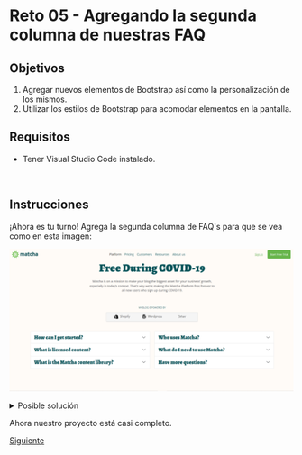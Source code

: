 # Reto 05 - Agregando la segunda columna de nuestras FAQ

## Objetivos
1. Agregar nuevos elementos de Bootstrap así como la personalización de los mismos.
2. Utilizar los estilos de Bootstrap para acomodar elementos en la pantalla.
## Requisitos
- Tener Visual Studio Code instalado.

<br/>

## Instrucciones

¡Ahora es tu turno! Agrega la segunda columna de FAQ's para que se vea como en esta imagen:

![Página Pricing finalizada](../assets/pricing-final.png)

<details>
  <summary>Posible solución</summary>

Insertemos en nuestro código el resto del contenido de las FAQ's en el acordeón de la segunda columna.

```html
<section class="faq">
    <div class="container">
      <div class="row">
        <div class="col">
          <!-- Aquí está es el contenido de la primera columna-->
        </div>

        <div class="col">
          <div class="accordion" id="segundaColumna">
            <div class="accordion-item">
              <h2 class="accordion-header" id="headingOne">
                <button class="accordion-button collapsed" type="button" data-bs-toggle="collapse"
                  data-bs-target="#collapseFour" aria-expanded="true" aria-controls="collapseFour">
                  Who uses Matcha?
                </button>
              </h2>
              <div id="collapseFour" class="accordion-collapse collapse" aria-labelledby="headingOne"
                data-bs-parent="#segundaColumna">
                <div class="accordion-body">
                  Hundreds of growing and established B2C and B2B brands use Matcha on
                  their ecommerce site. Matcha is specifically built for companies that
                  are selling on their website direct-to-consumer and will help you to
                  grow and engage your audience. We work with companies in the outdoor &
                  travel, food & beverage, CPG, home & family, beauty & fashion,
                  apparel, fitness, and health & wellness industries, as well as with
                  B2B businesses in the marketing industry. You can see more about our
                  customers <a href="#">here</a>.
                </div>
              </div>
            </div>

            <div class="accordion-item">
              <h2 class="accordion-header" id="headingOne">
                <button class="accordion-button collapsed" type="button" data-bs-toggle="collapse"
                  data-bs-target="#collapseFive" aria-expanded="true" aria-controls="collapseFive">
                  What do I need to use Matcha?
                </button>
              </h2>
              <div id="collapseFive" class="accordion-collapse collapse" aria-labelledby="headingOne"
                data-bs-parent="#segundaColumna">
                <div class="accordion-body">
                  As long as you have a blog set up on your website, you can begin
                  publishing to Matcha and making data-driven decisions with content
                  analytics. We integrate directly with WordPress and Shopify to make
                  publishing even faster, but a WordPress or Shopify blog is not
                  required. If you don’t have a blog on your site, they’re typically
                  easy to set up.
                  <a href="#">Contact us</a> to learn more.
                </div>
              </div>
            </div>

            <div class="accordion-item">
              <h2 class="accordion-header" id="headingOne">
                <button class="accordion-button collapsed" type="button" data-bs-toggle="collapse"
                  data-bs-target="#collapseSix" aria-expanded="true" aria-controls="collapseSix">
                  Have more questions?
                </button>
              </h2>
              <div id="collapseSix" class="accordion-collapse collapse" aria-labelledby="headingOne"
                data-bs-parent="#segundaColumna">
                <div class="accordion-body">
                  <a href="#">Contact us</a>! We’re happy to help.
                </div>
              </div>
            </div>
          </div>
        </div>
      </div>
    </div>
  </section>
```

</details>

Ahora nuestro proyecto está casi completo.
<br/>

[Siguiente](../postwork/README.md)
